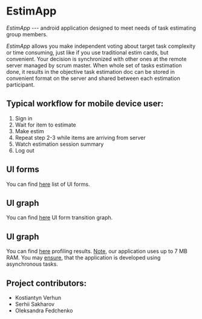 # EstimApp

_EstimApp_ --- android application designed to meet needs of task estimating group members.

_EstimApp_ allows you make independent voting about target task complexity or time consuming, just like if you use traditional estim cards, but convenient.
Your decision is synchronized with other ones at the remote server managed by scrum master.
When whole set of tasks estimation done, it results in the objective task estimation doc can be stored in convenient format on the server and shared between each estimation participant.

## Typical workflow for mobile device user:
  1. Sign in
  2. Wait for item to estimate
  3. Make estim
  4. Repeat step 2-3 while items are arriving from server
  5. Watch estimation session summary
  6. Log out

## UI forms
You can find
[here](https://github.com/kverhun/EstimApp/tree/Unit-tests-for-UI/docs/screenshots)
list of UI forms.

## UI graph
You can find 
[here](https://github.com/kverhun/EstimApp/blob/master/docs/UI_graph.pdf) 
UI form transition graph.

## UI graph
You can find 
[here](https://github.com/kverhun/EstimApp/tree/master/docs/profiling) 
profiling results. 
[Note](https://raw.githubusercontent.com/kverhun/EstimApp/master/docs/profiling/RAM_usage.png), our application uses up to 7 MB RAM.
You may
[ensure](https://raw.githubusercontent.com/kverhun/EstimApp/master/docs/profiling/asynchronous_tasks.jpg), that the application is developed using asynchronous tasks.

## Project contributors:
  - Kostiantyn Verhun
  - Serhii Sakharov
  - Oleksandra Fedchenko
